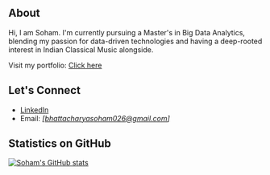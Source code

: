 ## About

Hi, I am Soham. I'm currently pursuing a Master's in Big Data Analytics, blending my passion for data-driven technologies and having a deep-rooted interest in Indian Classical Music alongside.

Visit my portfolio: [Click here](https://sites.google.com/view/sohambhattacharya/home/)

## Let's Connect

- [LinkedIn](https://www.linkedin.com/in/bhattacharyasoham026/)
- Email: *[bhattacharyasoham026@gmail.com]*

<!---
_“Art is the expression of data the soul understands.”_
--->

## Statistics on GitHub


[![Soham's GitHub stats](https://github-readme-stats.vercel.app/api?username=soham-b-github)](https://github.com/soham-b-github/github-readme-stats)

<!---
soham-b-github/soham-b-github is a ✨ special ✨ repository because its `README.md` (this file) appears on your GitHub profile.
You can click the Preview link to take a look at your changes.
--->
